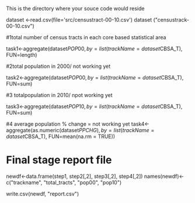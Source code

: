 This is the directory where your souce code would reside

dataset <-read.csv(file='src/censustract-00-10.csv')
dataset ("censustrack-00-10.csv")


#1total number of census tracts in each core based statistical area

task1<-aggregate(dataset$POP00, by=list(trackName=dataset$CBSA_T), FUN=length)

#2total population in 2000/ not working yet

task2<-aggregate(dataset$POP00, by=list(trackName=dataset$CBSA_T), FUN=sum)

#3 totalpopulation in 2010/ npot working yet 

task3<-aggregate(dataset$POP10, by=list(trackName=dataset$CBSA_T), FUN=sum)

#4 average population % change = not working yet
task4<-aggregate(as.numeric(dataset$PPCHG), by=list(trackName=dataset$CBSA_T), FUN=mean(na.rm = TRUE))

# Final stage report file

newdf<-data.frame(step1, step2[,2], step3[,2], step4[,2])
names(newdf)<-c("trackname", "total_tracts", "pop00", "pop10") 
 
write.csv(newdf, "report.csv")

